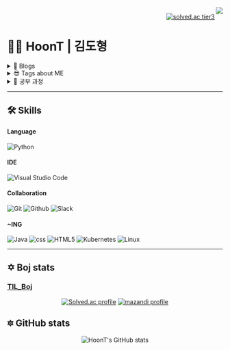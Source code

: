 <div>
  <img src="https://hits.seeyoufarm.com/api/count/incr/badge.svg?url=https%3A%2F%2Fgithub.com%2FHoonT&count_bg=%23A127C2&title_bg=%23474747&icon=github.svg&icon_color=%23FFFFFF&title=visitors&edge_flat=false" align="right" /> 
</div>

<div align="right">
  
  [![solved.ac tier3](http://mazassumnida.wtf/api/mini/generate_badge?boj=wbkhkyg)](https://solved.ac/wbkhkyg)
</div>

# 👨‍💻 HoonT | 김도형

<details >
<summary> 🧐 Blogs </summary><br/>

1️⃣ [![Velog][Velog]]([https://velog.io/@hoont2rs)

2️⃣ [Tistory](https://hoont.tistory.com/)


<br/>
</details>

<details >
<summary> 😎 Tags about ME </summary><br/>

- 계획적
- 신중함
- 끈기

<br/>
</details>


<details >
<summary> 📖 공부 과정</summary><br/>

- 동국대학교 경주캠퍼스 수학교육과 (2017.03 ~ )
- 구름 쿠버네티스 5기 (2022.07.08 ~ )

<br/>

</details>

---

## 🛠 Skills

#### Language
![Python][Python] 

#### IDE
![Visual Studio Code][Visual Studio Code]

#### Collaboration
![Git][Git] ![Github][Github] ![Slack][Slack]

#### ~ING
![Java][Java] ![css][css] ![HTML5][HTML5]
![Kubernetes][Kubernetes] ![Linux][Linux]

---

## ✡️ Boj stats 
### [TIL_Boj](https://github.com/HoonT/TIL/blob/main/algorithm/boj)

<div align="center">

[![Solved.ac
profile](http://mazassumnida.wtf/api/v2/generate_badge?boj=wbkhkyg)](https://solved.ac/wbkhkyg)  [![mazandi profile](http://mazandi.herokuapp.com/api?handle=wbkhkyg&theme=warm)](https://solved.ac/profile/wbkhkyg)
 
 
</div>

## 🔯 GitHub stats

<div align="center">
  
![HoonT's GitHub stats](https://github-readme-stats.vercel.app/api?username=HoonT&show_icons=true&theme=material-palenight)

</div>



[Python]: https://img.shields.io/badge/python-3670A0?style=for-the-badge&logo=python&logoColor=ffdd54
[Java]: https://img.shields.io/badge/java-%23ED8B00.svg?style=for-the-badge&logo=java&logoColor=white
[css]: https://img.shields.io/badge/css-686de0?style=for-the-badge&logo=css3&logoColor=white
[JavaScript]: https://img.shields.io/badge/javascript-%23323330.svg?style=for-the-badge&logo=javascript&logoColor=%23F7DF1E

[NodeJS]: https://img.shields.io/badge/node.js-6DA55F?style=for-the-badge&logo=node.js&logoColor=white
[Spring]: https://img.shields.io/badge/spring-%236DB33F.svg?style=for-the-badge&logo=spring&logoColor=white
[Django]: https://img.shields.io/badge/django-%23092E20.svg?style=for-the-badge&logo=django&logoColor=white
[MySQL]: https://img.shields.io/badge/MySQL-4479A1?style=for-the-badge&logo=MySQL&logoColor=white

[HTML5]: https://img.shields.io/badge/html5-%23E34F26.svg?style=for-the-badge&logo=html5&logoColor=white

[Visual Studio Code]: https://img.shields.io/badge/VSCode-007ACC?style=for-the-badge&logo=Visual-Studio-Code&logoColor=white

[Git]: https://img.shields.io/badge/Git-F05032?style=for-the-badge&logo=Git&logoColor=white
[GitHub]: https://img.shields.io/badge/GitHub-181717?style=for-the-badge&logo=GitHub&logoColor=white
[Slack]: https://img.shields.io/badge/Slack-4A154B?style=for-the-badge&logo=Slack&logoColor=white

[Kubernetes]: https://img.shields.io/badge/Kubernetes-326CE5?style=for-the-badge&logo=Kubernetes&logoColor=white
[Linux]: https://img.shields.io/badge/Linux-FCC624?style=for-the-badge&logo=Linux&logoColor=white

[Velog]: https://img.shields.io/badge/Velog-20C997?style=for-the-badge&logo=Velog&logoColor=white

[skill]: https://img.shields.io/badge/표시할이름-색상?style=for-the-badge&logo=기술스택아이콘&logoColor=white
